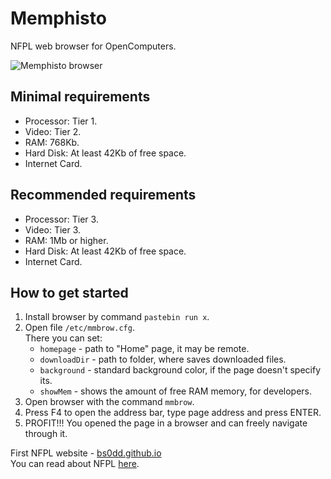# Memphisto
NFPL web browser for OpenComputers.

![Memphisto browser](https://i.imgur.com/O8214Ji.png)

## Minimal requirements
+ Processor: Tier 1.
+ Video: Tier 2.
+ RAM: 768Kb.
+ Hard Disk: At least 42Kb of free space.
+ Internet Card.

## Recommended requirements
+ Processor: Tier 3.
+ Video: Tier 3.
+ RAM: 1Mb or higher.
+ Hard Disk: At least 42Kb of free space.
+ Internet Card.

## How to get started 
1. Install browser by command `pastebin run x`.
2. Open file `/etc/mmbrow.cfg`.  
   There you can set:
   + `homepage` - path to "Home" page, it may be remote.
   + `downloadDir` - path to folder, where saves downloaded files.
   + `background` - standard background color, if the page doesn't specify its.
   + `showMem` - shows the amount of free RAM memory, for developers.
3. Open browser with the command `mmbrow`.
4. Press F4 to open the address bar, type page address and press ENTER.
5. PROFIT!!! You opened the page in a browser and can freely navigate through it.

First NFPL website - [bs0dd.github.io](https://bs0dd.github.io)  
You can read about NFPL [here](https://github.com/Bs0Dd/OpenCompSoft/blob/master/Memphisto/NFPL.md).  